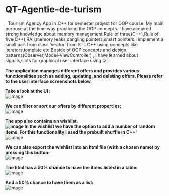 # QT-Agentie-de-turism

&nbsp; Tourism Agency App in C++ for semester project for OOP course. My main purpose at the time was practicing the OOP concepts. I have acquired strong knowledge about memory management:Rule of three(C++),Rule of five(C++),RAII,memory leaks,dangling pointers,smart pointers.I implement a small part from class ‘vector’ from STL C++ using concepts like iterators,template etc.Beside of OOP concepts and design patterns(Observer,Model-ViewController) , I have learned about signals,slots for graphical user interface using QT.

**The application manages different offers and provides various functionalities such as adding, updating, and deleting offers. Please refer to the user interface screenshots below.**

**Take a look at the UI :** <br>
![image](https://user-images.githubusercontent.com/30391543/222966932-6079bd7d-982a-45f0-8efb-689ac7b9636f.png)

**We can filter or sort our offers by different properties:** <br>
![image](https://user-images.githubusercontent.com/30391543/222967278-6a38f1dc-1955-446a-bdfe-ca59df69c495.png)

**The app also contains an wishlist. <br>
![image](https://user-images.githubusercontent.com/30391543/222967605-b280992e-d9db-4db9-8f34-d137e461ca2c.png)
In the wishlist we have the option to add a number of random items. 
For this functionality I used the prebuilt shuffle in C++:** <br>
![image](https://user-images.githubusercontent.com/30391543/222967760-cbe44a94-c343-4189-b17a-f8f59f2a2859.png)

**We can also export the wishlist into an html file (with a chosen name) by pressing this button:** <br>
![image](https://user-images.githubusercontent.com/30391543/222968053-9c4f65db-8a6c-49c2-819a-a3a8c5622ca7.png)

**The html has a 50% chance to have the itmes listed in a table:** <br>
![image](https://user-images.githubusercontent.com/30391543/222968234-6f34e0d5-8603-4aeb-8bd1-64f0e34577ee.png)

**And a 50% chance to have them as a list:** <br>
![image](https://user-images.githubusercontent.com/30391543/222968183-18bc6a11-d750-4bb7-bb20-f38180147dba.png)

